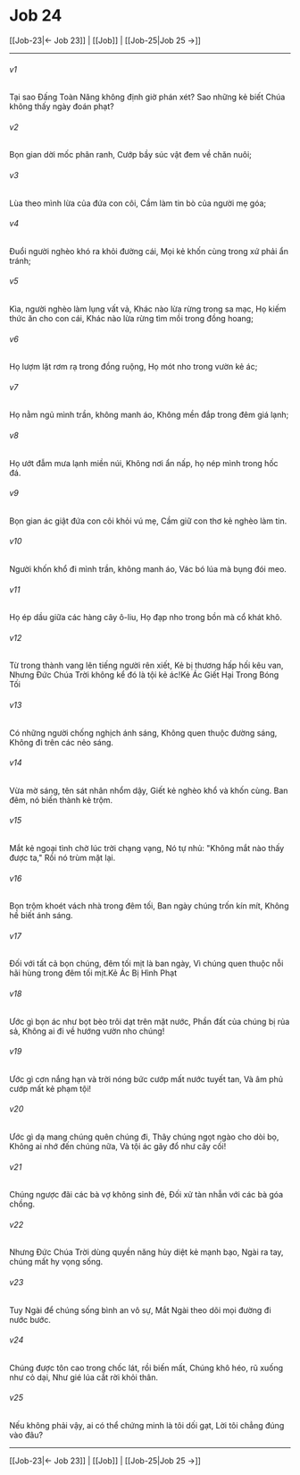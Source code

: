 # Job 24

[[Job-23|← Job 23]] | [[Job]] | [[Job-25|Job 25 →]]
***



###### v1 
Tại sao Đấng Toàn Năng không định giờ phán xét? Sao những kẻ biết Chúa không thấy ngày đoán phạt? 

###### v2 
Bọn gian dời mốc phân ranh, Cướp bầy súc vật đem về chăn nuôi; 

###### v3 
Lùa theo mình lừa của đứa con côi, Cầm làm tin bò của người mẹ góa; 

###### v4 
Đuổi người nghèo khó ra khỏi đường cái, Mọi kẻ khốn cùng trong xứ phải ẩn tránh; 

###### v5 
Kìa, người nghèo làm lụng vất vả, Khác nào lừa rừng trong sa mạc, Họ kiếm thức ăn cho con cái, Khác nào lừa rừng tìm mồi trong đồng hoang; 

###### v6 
Họ lượm lặt rơm rạ trong đồng ruộng, Họ mót nho trong vườn kẻ ác; 

###### v7 
Họ nằm ngủ mình trần, không manh áo, Không mền đắp trong đêm giá lạnh; 

###### v8 
Họ ướt đẫm mưa lạnh miền núi, Không nơi ẩn nấp, họ nép mình trong hốc đá. 

###### v9 
Bọn gian ác giật đứa con côi khỏi vú mẹ, Cầm giữ con thơ kẻ nghèo làm tin. 

###### v10 
Người khốn khổ đi mình trần, không manh áo, Vác bó lúa mà bụng đói meo. 

###### v11 
Họ ép dầu giữa các hàng cây ô-liu, Họ đạp nho trong bồn mà cổ khát khô. 

###### v12 
Từ trong thành vang lên tiếng người rên xiết, Kẻ bị thương hấp hối kêu van, Nhưng Đức Chúa Trời không kể đó là tội kẻ ác!Kẻ Ác Giết Hại Trong Bóng Tối 

###### v13 
Có những người chống nghịch ánh sáng, Không quen thuộc đường sáng, Không đi trên các nẻo sáng. 

###### v14 
Vừa mờ sáng, tên sát nhân nhổm dậy, Giết kẻ nghèo khổ và khốn cùng. Ban đêm, nó biến thành kẻ trộm. 

###### v15 
Mắt kẻ ngoại tình chờ lúc trời chạng vạng, Nó tự nhủ: "Không mắt nào thấy được ta," Rồi nó trùm mặt lại. 

###### v16 
Bọn trộm khoét vách nhà trong đêm tối, Ban ngày chúng trốn kín mít, Không hề biết ánh sáng. 

###### v17 
Đối với tất cả bọn chúng, đêm tối mịt là ban ngày, Vì chúng quen thuộc nỗi hãi hùng trong đêm tối mịt.Kẻ Ác Bị Hình Phạt 

###### v18 
Ước gì bọn ác như bọt bèo trôi dạt trên mặt nước, Phần đất của chúng bị rủa sả, Không ai đi về hướng vườn nho chúng! 

###### v19 
Ước gì cơn nắng hạn và trời nóng bức cướp mất nước tuyết tan, Và âm phủ cướp mất kẻ phạm tội! 

###### v20 
Ước gì dạ mang chúng quên chúng đi, Thây chúng ngọt ngào cho dòi bọ, Không ai nhớ đến chúng nữa, Và tội ác gãy đổ như cây cối! 

###### v21 
Chúng ngược đãi các bà vợ không sinh đẻ, Đối xử tàn nhẫn với các bà góa chồng. 

###### v22 
Nhưng Đức Chúa Trời dùng quyền năng hủy diệt kẻ mạnh bạo, Ngài ra tay, chúng mất hy vọng sống. 

###### v23 
Tuy Ngài để chúng sống bình an vô sự, Mắt Ngài theo dõi mọi đường đi nước bước. 

###### v24 
Chúng được tôn cao trong chốc lát, rồi biến mất, Chúng khô héo, rũ xuống như cỏ dại, Như gié lúa cắt rời khỏi thân. 

###### v25 
Nếu không phải vậy, ai có thể chứng minh là tôi dối gạt, Lời tôi chẳng đúng vào đâu?

***
[[Job-23|← Job 23]] | [[Job]] | [[Job-25|Job 25 →]]
